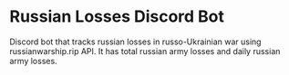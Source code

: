 # Russian Losses Discord Bot
Discord bot that tracks russian losses in russo-Ukrainian war using russianwarship.rip API. It has total russian army losses and daily russian army losses.
